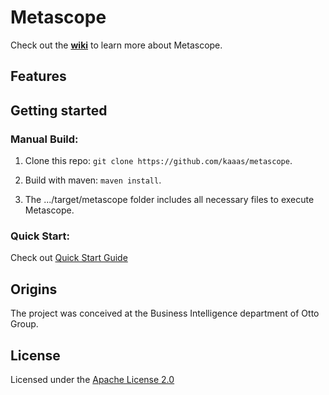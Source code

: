 # Metascope

Check out the [**wiki**](https://github.com/kaaas/metascope/wiki) to learn more about Metascope.

## Features

## Getting started

### Manual Build:
1. Clone this repo: `git clone https://github.com/kaaas/metascope`.

2. Build with maven: `maven install`.

3. The .../target/metascope folder includes all necessary files to execute Metascope.

### Quick Start:
Check out [Quick Start Guide](wiki/Home)

## Origins
The project was conceived at the Business Intelligence department of Otto Group.

## License
Licensed under the [Apache License 2.0](https://github.com/ottogroup/schedoscope/blob/master/LICENSE)
